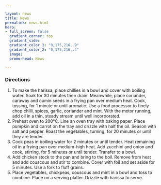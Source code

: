 ```yaml
---

layout: news
title: News
permalink: news.html
hero:
- full_screen: false
  gradient_corner: top
  gradient_side: 
  gradient_color_1: "0,175,216,.9"
  gradient_color_2: "0,175,216,.4"
  image:
  promo-head: News

---
```


### Directions

1. To make the harissa, place chillies in a bowl and cover with boiling water. Soak for 30 minutes then drain. Meanwhile, place coriander, caraway and cumin seeds in a frying pan over medium heat. Cook, tossing, for 1 minute or until aromatic. Use a food processor to finely chop chilli, spices, garlic, coriander and mint. With the motor running, add oil in a thin, steady stream until well incorporated.
2. Preheat oven to 200°C. Line an oven tray with baking paper. Place pumpkin and carrot on the tray and drizzle with half the oil. Season with salt and pepper. Roast the vegetables, turning, for 20 minutes or until they are tender.
3. Cook peas in boiling water for 2 minutes or until tender. Heat remaining oil in a frying pan over medium-high heat. Add zucchini and onion and cook, stirring, for 5 minutes or until tender. Transfer to a bowl.
4. Add chicken stock to the pan and bring to the boil. Remove from heat and add couscous and stir to combine. Cover with foil and set aside for 5 minutes. Use a fork to fluff grains.
5. Place vegetables, chickpeas, couscous and mint in a bowl and toss to combine. Place on a serving platter. Drizzle with harissa to serve.

